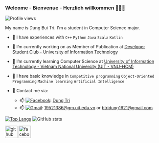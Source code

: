 
<!--
**BTrDung/BTrDung** is a ✨ _special_ ✨ repository because its `README.md` (this file) appears on your GitHub profile.

Here are some ideas to get you started:

- 🔭 I’m currently working on ...
- 🌱 I’m currently learning ...
- 👯 I’m looking to collaborate on ...
- 🤔 I’m looking for help with ...
- 💬 Ask me about ...
- 📫 How to reach me: ...
- 😄 Pronouns: ...
- ⚡ Fun fact: ...
<!--
- 🌱 I’m currently studying Computer Science at [University of Information Technology - Vietnam National University (UIT - VNU-HCM)](https://en.uit.edu.vn/overview-vnuhcm-university-information-technology)   
- 🌱 I'm currently working as Member of Publication at [Developer Student Club - University of Information Technology](https://dsc.community.dev/university-of-information-technology-vnu-hcm)
- 🌱 I have basic knowledge in ```Competitive programming``` `Object-Oriented Programming` ```Machine learning``` ```Artificial Intelligence```    
- 🌱 Contact me via:   
  +  📫 Facebook: [Dung Tri](https://www.facebook.com/TDung2116/)
  +  📫 : [19521386@gm.uit.edu.vn](mailto:19521386@gm.uit.edu.vn) or [btridung1621@gmail.com](mailto:btridung1621@gmail.com)   
-->

### Welcome - Bienvenue - Herzlich willkommen 👋👋👋   

![Profile views](https://gpvc.arturio.dev/BTrDung)  

My name is Dung Bui Tri. I'm a student in Computer Science major.   

- 🌱 I have experiences with ```C++``` ```Python``` ```Java``` ```Scala``` ```Kotlin```     

- 🌱 I’m currently working on as Member of Publication at [Developer Student Club - University of Information Technology](https://dsc.community.dev/university-of-information-technology-vnu-hcm) 
- 🌱 I’m currently learning Computer Science at [University of Information Technology - Vietnam National University (UIT - VNU-HCM)](https://en.uit.edu.vn/overview-vnuhcm-university-information-technology)   
- 🌱 I have basic knowledge in ```Competitive programming``` `Object-Oriented Programming` ```Machine learning``` ```Artificial Intelligence```   
- 🌱 Contact me via:   
  +  📫 [<img alt="Facebook" src="https://img.shields.io/badge/Facebook-%231877F2.svg?&style=for-the-badge&logo=Facebook&logoColor=white"/>](https://www.facebook.com/TDung2116/): [Dung Tri](https://www.facebook.com/TDung2116/)
  +  📫 [<img alt="Gmail" src="https://img.shields.io/badge/Gmail-D14836?style=for-the-badge&logo=gmail&logoColor=white" />](btridung1621@gmail.com): [19521386@gm.uit.edu.vn](mailto:19521386@gm.uit.edu.vn) or [btridung1621@gmail.com](mailto:btridung1621@gmail.com)   

[![Top Langs](https://github-readme-stats.vercel.app/api/top-langs/?username=BTrDung)](https://github.com/anuraghazra/github-readme-stats) ![GitHub stats](https://github-readme-stats.vercel.app/api?username=BTrDung&show_icons=true&count_private=true)  
<!-- 
![GitHub Activity Graph](https://activity-graph.herokuapp.com/graph?username=BTrDung)  
 -->

[<img src='https://cdn.jsdelivr.net/npm/simple-icons@3.0.1/icons/github.svg' alt='github' height='40'>](https://github.com/BTrDung)  [<img src='https://cdn.jsdelivr.net/npm/simple-icons@3.0.1/icons/facebook.svg' alt='facebook' height='40'>](https://www.facebook.com/https://www.facebook.com/BTrDung/)  
